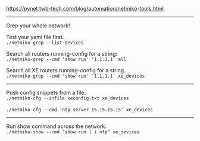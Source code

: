 https://pynet.twb-tech.com/blog/automation/netmiko-tools.html

---
Grep your whole network!<br>

Test your yaml file first.<br> 
```./netmiko-grep --list-devices```

Search all routers running-config for a string:<br>
```./netmiko-grep --cmd 'show run' '1.1.1.1' all```

Search all XE routers running-config for a string.<br> 
```./netmiko-grep --cmd 'show run' '1.1.1.1' xe_devices``` 

---
Push config snippets from a file.<br>
```./netmiko-cfg --infile xeconfig.txt xe_devices```<br><br>
```./netmiko-cfg --cmd 'ntp server 15.15.15.15' xe_devices```

---
Run show command across the network.<br>
```./netmiko-show --cmd "show run | i ntp" xe_devices```

